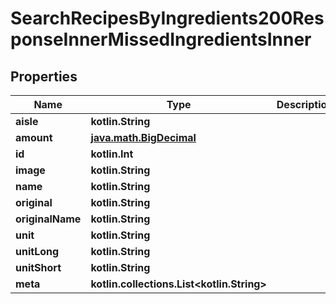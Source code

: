 
# SearchRecipesByIngredients200ResponseInnerMissedIngredientsInner

## Properties
Name | Type | Description | Notes
------------ | ------------- | ------------- | -------------
**aisle** | **kotlin.String** |  | 
**amount** | [**java.math.BigDecimal**](java.math.BigDecimal.md) |  | 
**id** | **kotlin.Int** |  | 
**image** | **kotlin.String** |  | 
**name** | **kotlin.String** |  | 
**original** | **kotlin.String** |  | 
**originalName** | **kotlin.String** |  | 
**unit** | **kotlin.String** |  | 
**unitLong** | **kotlin.String** |  | 
**unitShort** | **kotlin.String** |  | 
**meta** | **kotlin.collections.List&lt;kotlin.String&gt;** |  |  [optional]



